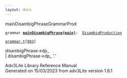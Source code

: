 ```yaml
---
layout: docs
---
```

<span class="title">mainDisambigPhrase</span><span class="type">GrammarProd</span>

`grammar `**[`mainDisambigPhrase(main)`](../object/mainDisambigPhrase(main).html)**` :   `[`DisambigProduction`](../object/DisambigProduction.html)

[`grammar.t`](../file/grammar.t.html)`[`[`983`](../source/grammar.t.html#983)`]`



disambigPhrase-\>dp\_  
\| disambigPhrase-\>dp\_ '.'  





Adv3Lite Library Reference Manual  
Generated on 15/03/2023 from adv3Lite version 1.6.1



